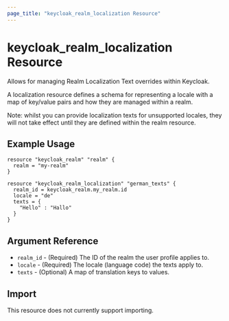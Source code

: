 ```yaml
---
page_title: "keycloak_realm_localization Resource"
---
```


# keycloak_realm_localization Resource

Allows for managing Realm Localization Text overrides within Keycloak.

A localization resource defines a schema for representing a locale with a map of key/value pairs and how they are managed within a realm.

Note: whilst you can provide localization texts for unsupported locales, they will not take effect until they are defined within the realm resource.

## Example Usage

```hcl
resource "keycloak_realm" "realm" {
  realm = "my-realm"
}

resource "keycloak_realm_localization" "german_texts" {
  realm_id = keycloak_realm.my_realm.id
  locale = "de"
  texts = {
    "Hello" : "Hallo"
  }
}
```

## Argument Reference

- `realm_id` - (Required) The ID of the realm the user profile applies to.
- `locale` - (Required) The locale (language code) the texts apply to.
- `texts` - (Optional) A map of translation keys to values.


## Import

This resource does not currently support importing.
